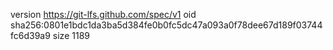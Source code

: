 version https://git-lfs.github.com/spec/v1
oid sha256:0801e1bdc1da3ba5d384fe0b0fc5dc47a093a0f78dee67d189f03744fc6d39a9
size 1189
